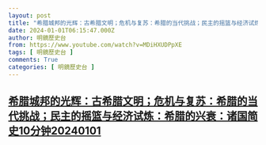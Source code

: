 ```yaml
---
layout: post
title: "希腊城邦的光辉：古希腊文明；危机与复苏：希腊的当代挑战；民主的摇篮与经济试炼：希腊的兴衰：诸国简史10分钟20240101"
date: 2024-01-01T06:15:47.000Z
author: 明鏡歷史台
from: https://www.youtube.com/watch?v=MDiHXUDPpXE
tags: [ 明鏡歷史台 ]
comments: True
categories: [ 明鏡歷史台 ]
---
```

<!--1704089747000-->
[希腊城邦的光辉：古希腊文明；危机与复苏：希腊的当代挑战；民主的摇篮与经济试炼：希腊的兴衰：诸国简史10分钟20240101](https://www.youtube.com/watch?v=MDiHXUDPpXE)
------

<div>

</div>

